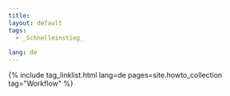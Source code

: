 ```yaml
---
title: 
layout: default
tags:
  - _Schnelleinstieg_
  
lang: de
---
```


{% include tag_linklist.html lang=de pages=site.howto_collection tag="Workflow" %}